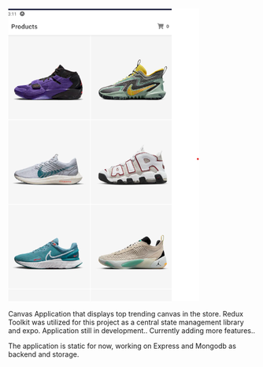 ![1680747176673](image/Readme/1680747176673.png)

Canvas Application that displays top trending canvas in the store. Redux Toolkit was utilized for this project as a central state management library and expo. Application still in development.. Currently adding more features..


The application is static for now, working on Express and Mongodb as backend and storage.
